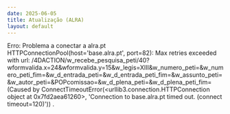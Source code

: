 ```yaml
---
date: 2025-06-05
title: Atualização (ALRA)
layout: default
---
```

Erro: Problema a conectar a alra.pt
HTTPConnectionPool(host='base.alra.pt', port=82): Max retries exceeded with url: /4DACTION/w_recebe_pesquisa_peti/40?wformvalida.x=24&wformvalida.y=15&w_legis=XIII&w_numero_peti=&w_numero_peti_fim=&w_d_entrada_peti=&w_d_entrada_peti_fim=&w_assunto_peti=&w_autor_peti=&POPcomissao=&w_d_plena_peti=&w_d_plena_peti_fim= (Caused by ConnectTimeoutError(<urllib3.connection.HTTPConnection object at 0x7fd2aea61260>, 'Connection to base.alra.pt timed out. (connect timeout=120)'))
.
